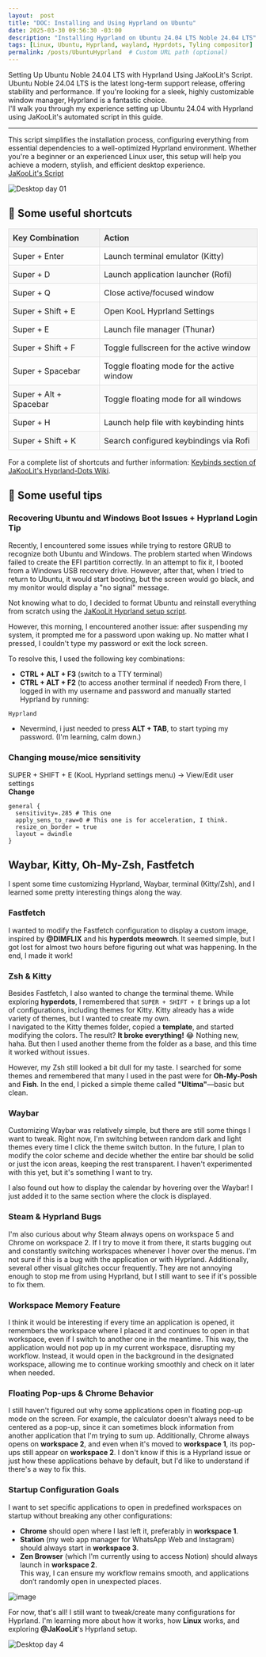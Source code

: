 ```yaml
---
layout:  post
title: "DOC: Installing and Using Hyprland on Ubuntu"
date: 2025-03-30 09:56:30 -03:00
description: "Installing Hyprland on Ubuntu 24.04 LTS Noble 24.04 LTS"
tags: [Linux, Ubuntu, Hyprland, wayland, Hyprdots, Tyling compositor]
permalink: /posts/UbuntuHyprland  # Custom URL path (optional)
---  
```

Setting Up Ubuntu Noble 24.04 LTS with Hyprland Using JaKooLit's Script.  
Ubuntu Noble 24.04 LTS is the latest long-term support release, offering stability and performance. If you're looking for a sleek, highly customizable window manager, Hyprland is a fantastic choice.  
I'll walk you through my experience setting up Ubuntu 24.04 with Hyprland using JaKooLit's automated script in this guide. 

---
This script simplifies the installation process, configuring everything from essential dependencies to a well-optimized Hyprland environment. Whether you're a beginner or an experienced Linux user, this setup will help you achieve a modern, stylish, and efficient desktop experience.   
[JaKooLit's Script](https://github.com/JaKooLit/Ubuntu-Hyprland)


![Desktop day 01](https://github.com/user-attachments/assets/a53b8e51-6bd4-465c-85ec-5a196c059e50)

## 💬 Some useful shortcuts

<style>
  .custom-table {
    width: 100%;
    border-collapse: collapse;
  }
  .custom-table th, .custom-table td {
    border: 1px solid #ddd;
    padding: 8px;
  }
  .custom-table th {
    background-color: #f2f2f2;
    color: #333;
    text-align: left;
  }
  .custom-table tr:nth-child(even) {
    background-color: #f9f9f9;
  }
  .custom-table tr:hover {
    background-color: #f1f1f1;
  }
</style>

<table class="custom-table">
  <thead>
    <tr>
      <th>Key Combination</th>
      <th>Action</th>
    </tr>
  </thead>
  <tbody>
    <tr>
      <td>Super + Enter</td>
      <td>Launch terminal emulator (Kitty)</td>
    </tr>
    <tr>
      <td>Super + D</td>
      <td>Launch application launcher (Rofi)</td>
    </tr>
    <tr>
      <td>Super + Q</td>
      <td>Close active/focused window</td>
    </tr>
    <tr>
      <td>Super + Shift + E</td>
      <td>Open KooL Hyprland Settings</td>
    </tr>
    <tr>
      <td>Super + E</td>
      <td>Launch file manager (Thunar)</td>
    </tr>
    <tr>
      <td>Super + Shift + F</td>
      <td>Toggle fullscreen for the active window</td>
    </tr>
    <tr>
      <td>Super + Spacebar</td>
      <td>Toggle floating mode for the active window</td>
    </tr>
    <tr>
      <td>Super + Alt + Spacebar</td>
      <td>Toggle floating mode for all windows</td>
    </tr>
    <tr>
      <td>Super + H</td>
      <td>Launch help file with keybinding hints</td>
    </tr>
    <tr>
      <td>Super + Shift + K</td>
      <td>Search configured keybindings via Rofi</td>
    </tr>
  </tbody>
</table>

For a complete list of shortcuts and further information: [Keybinds section of JaKooLit's Hyprland-Dots Wiki](https://github.com/JaKooLit/Hyprland-Dots/wiki/Keybinds).

## 💬 Some useful tips
### Recovering Ubuntu and Windows Boot Issues + Hyprland Login Tip  

Recently, I encountered some issues while trying to restore GRUB to recognize both Ubuntu and Windows. The problem started when Windows failed to create the EFI partition correctly. In an attempt to fix it, I booted from a Windows USB recovery drive. However, after that, when I tried to return to Ubuntu, it would start booting, but the screen would go black, and my monitor would display a "no signal" message.  

Not knowing what to do, I decided to format Ubuntu and reinstall everything from scratch using the [JaKooLit Hyprland setup script](https://github.com/JaKooLit/Ubuntu-Hyprland).  

However, this morning, I encountered another issue: after suspending my system, it prompted me for a password upon waking up. No matter what I pressed, I couldn't type my password or exit the lock screen.  

To resolve this, I used the following key combinations:  

- **CTRL + ALT + F3** (switch to a TTY terminal)  
- **CTRL + ALT + F2** (to access another terminal if needed)
From there, I logged in with my username and password and manually started Hyprland by running:  

```sh
Hyprland 
```

- Nevermind, i just needed to press **ALT + TAB**, to start typing my password. (I'm learning, calm down.)

### Changing mouse/mice sensitivity
SUPER + SHIFT + E (KooL Hyprland settings menu) -> View/Edit user settings  
**Change**  
```text
general {
  sensitivity=.285 # This one
  apply_sens_to_raw=0 # This one is for acceleration, I think.
  resize_on_border = true
  layout = dwindle
} 
```
## Waybar, Kitty, Oh-My-Zsh, Fastfetch  

I spent some time customizing Hyprland, Waybar, terminal (Kitty/Zsh), and I learned some pretty interesting things along the way.  

### Fastfetch  
I wanted to modify the Fastfetch configuration to display a custom image, inspired by **@DIMFLIX** and his **hyperdots meowrch**. It seemed simple, but I got lost for almost two hours before figuring out what was happening. In the end, I made it work!  

### Zsh & Kitty  
Besides Fastfetch, I also wanted to change the terminal theme. While exploring **hyperdots**, I remembered that `SUPER + SHIFT + E` brings up a lot of configurations, including themes for Kitty. Kitty already has a wide variety of themes, but I wanted to create my own.  
I navigated to the Kitty themes folder, copied a **template**, and started modifying the colors. The result? **It broke everything!** 😂 Nothing new, haha. But then I used another theme from the folder as a base, and this time it worked without issues.  

However, my Zsh still looked a bit dull for my taste. I searched for some themes and remembered that many I used in the past were for **Oh-My-Posh** and **Fish**. In the end, I picked a simple theme called **"Ultima"**—basic but clean.  

### Waybar  
Customizing Waybar was relatively simple, but there are still some things I want to tweak. Right now, I'm switching between random dark and light themes every time I click the theme switch button. In the future, I plan to modify the color scheme and decide whether the entire bar should be solid or just the icon areas, keeping the rest transparent. I haven't experimented with this yet, but it's something I want to try.  

I also found out how to display the calendar by hovering over the Waybar! I just added it to the same section where the clock is displayed.  


### Steam & Hyprland Bugs  
I'm also curious about why Steam always opens on workspace 5 and Chrome on workspace 2. If I try to move it from there, it starts bugging out and constantly switching workspaces whenever I hover over the menus. I'm not sure if this is a bug with the application or with Hyprland. Additionally, several other visual glitches occur frequently. They are not annoying enough to stop me from using Hyprland, but I still want to see if it's possible to fix them. 

### Workspace Memory Feature  
I think it would be interesting if every time an application is opened, it remembers the workspace where I placed it and continues to open in that workspace, even if I switch to another one in the meantime. This way, the application would not pop up in my current workspace, disrupting my workflow. Instead, it would open in the background in the designated workspace, allowing me to continue working smoothly and check on it later when needed.  

### Floating Pop-ups & Chrome Behavior  
I still haven't figured out why some applications open in floating pop-up mode on the screen. For example, the calculator doesn't always need to be centered as a pop-up, since it can sometimes block information from another application that I'm trying to sum up. Additionally, Chrome always opens on **workspace 2**, and even when it's moved to **workspace 1**, its pop-ups still appear on **workspace 2**. I don't know if this is a Hyprland issue or just how these applications behave by default, but I'd like to understand if there's a way to fix this.  

### Startup Configuration Goals  
I want to set specific applications to open in predefined workspaces on startup without breaking any other configurations:  
- **Chrome** should open where I last left it, preferably in **workspace 1**.  
- **Station** (my web app manager for WhatsApp Web and Instagram) should always start in **workspace 3**.  
- **Zen Browser** (which I'm currently using to access Notion) should always launch in **workspace 2**.  
This way, I can ensure my workflow remains smooth, and applications don’t randomly open in unexpected places.


![image](https://github.com/user-attachments/assets/a8a26566-8db5-4ced-8260-c72c0686fa90)  

For now, that's all! I still want to tweak/create many configurations for Hyprland. I'm learning more about how it works, how **Linux** works, and exploring **@JaKooLit**'s Hyprland setup.

![Desktop day 4](https://github.com/user-attachments/assets/03590393-17ee-4d56-ab14-20ddf8ee5ac2)

